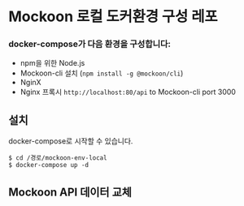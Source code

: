 # Mockoon 로컬 도커환경 구성 레포


### docker-compose가 다음 환경을 구성합니다:
* npm을 위한 Node.js
* Mockoon-cli 설치 (`npm install -g @mockoon/cli`)
* NginX
* Nginx 프록시 `http://localhost:80/api` to Mockoon-cli port 3000

## 설치 
docker-compose로 시작할 수 있습니다.
~~~
$ cd /경로/mockoon-env-local
$ docker-compose up -d
~~~

## Mockoon API 데이터 교체
